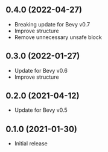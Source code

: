 ## 0.4.0 (2022-04-27)

* Breaking update for Bevy v0.7
* Improve structure
* Remove unnecessary unsafe block

## 0.3.0 (2022-01-27)

* Update for Bevy v0.6
* Improve structure

## 0.2.0 (2021-04-12)

* Update for Bevy v0.5

## 0.1.0 (2021-01-30)

* Initial release